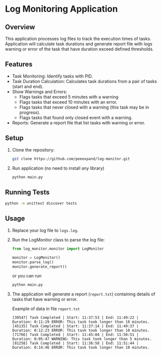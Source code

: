 # Log Monitoring Application

## Overview

This application processes log files to track the execution times of tasks.
Application will calculate task durations and generate report file with logs warning or error of the task that have duration exceed defined thresholds.

## Features

- Task Monitoring: Identify tasks with PID.
- Task Duration Calculation: Calculates task durations from a pair of tasks (start and end).
- Show Warnings and Errors:
  - Flags tasks that exceed 5 minutes with a warning
  - Flags tasks that exceed 10 minutes with an error.
  - Flags tasks that never closed with a warning (this task may be in progress).
  - Flags tasks that found only closed event with a warning.
- Reports: Generate a report file that list tasks with warning or error.

## Setup

1. Clone the repository:

   ```bash
   git clone https://github.com/peeexpand/log-monitor.git
   ```

2. Run application (no need to install any library)

   ```bash
   python main.py
   ```

## Running Tests

```bash
python -m unittest discover tests
```

## Usage

1. Replace your log file to `logs.log`.
2. Run the LogMonitor class to parse the log file:

   ```python
   from log_monitor.monitor import LogMonitor

   monitor = LogMonitor()
   monitor.parse_log()
   monitor.generate_report()
   ```

   or you can run

   ```bash
   python main.py
   ```

3. The application will generate a report (`report.txt`) containing details of tasks that have warning or error.

   Example of data in file `report.txt`

   ```log
   [39547] Task Completed | Start: 11:37:53 | End: 11:49:22 | Duration: 0:11:29 ERROR: This task took longer than 10 minutes.
   [45135] Task Completed | Start: 11:37:14 | End: 11:49:37 | Duration: 0:12:23 ERROR: This task took longer than 10 minutes.
   [71766] Task Completed | Start: 11:45:04 | End: 11:50:51 | Duration: 0:05:47 WARNING: This task took longer than 5 minutes.
   [81258] Task Completed | Start: 11:36:58 | End: 11:51:44 | Duration: 0:14:46 ERROR: This task took longer than 10 minutes.
   ```
